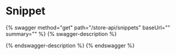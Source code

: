 # Snippet

{% swagger method="get" path="/store-api/snippets" baseUrl="" summary="" %}
{% swagger-description %}

{% endswagger-description %}
{% endswagger %}
